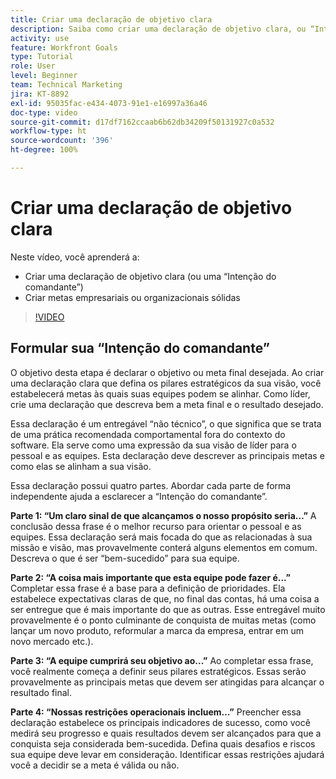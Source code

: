 ```yaml
---
title: Criar uma declaração de objetivo clara
description: Saiba como criar uma declaração de objetivo clara, ou “Intenção do comandante”, e formule metas empresariais ou organizacionais sólidas.
activity: use
feature: Workfront Goals
type: Tutorial
role: User
level: Beginner
team: Technical Marketing
jira: KT-8892
exl-id: 95035fac-e434-4073-91e1-e16997a36a46
doc-type: video
source-git-commit: d17df7162ccaab6b62db34209f50131927c0a532
workflow-type: ht
source-wordcount: '396'
ht-degree: 100%

---
```


# Criar uma declaração de objetivo clara

Neste vídeo, você aprenderá a:

* Criar uma declaração de objetivo clara (ou uma “Intenção do comandante”)
* Criar metas empresariais ou organizacionais sólidas

>[!VIDEO](https://video.tv.adobe.com/v/335186/?quality=12&learn=on&enablevpops)

<!--
Your turn graphic
-->

## Formular sua “Intenção do comandante”

O objetivo desta etapa é declarar o objetivo ou meta final desejada. Ao criar uma declaração clara que defina os pilares estratégicos da sua visão, você estabelecerá metas às quais suas equipes podem se alinhar. Como líder, crie uma declaração que descreva bem a meta final e o resultado desejado.

Essa declaração é um entregável “não técnico”, o que significa que se trata de uma prática recomendada comportamental fora do contexto do software. Ela serve como uma expressão da sua visão de líder para o pessoal e as equipes. Esta declaração deve descrever as principais metas e como elas se alinham a sua visão.

Essa declaração possui quatro partes. Abordar cada parte de forma independente ajuda a esclarecer a “Intenção do comandante”.

**Parte 1: “Um claro sinal de que alcançamos o nosso propósito seria…”**
A conclusão dessa frase é o melhor recurso para orientar o pessoal e as equipes. Essa declaração será mais focada do que as relacionadas à sua missão e visão, mas provavelmente conterá alguns elementos em comum. Descreva o que é ser “bem-sucedido” para sua equipe.

**Parte 2: “A coisa mais importante que esta equipe pode fazer é...”**
Completar essa frase é a base para a definição de prioridades. Ela estabelece expectativas claras de que, no final das contas, há uma coisa a ser entregue que é mais importante do que as outras. Esse entregável muito provavelmente é o ponto culminante de conquista de muitas metas (como lançar um novo produto, reformular a marca da empresa, entrar em um novo mercado etc.).

**Parte 3: “A equipe cumprirá seu objetivo ao...”**
Ao completar essa frase, você realmente começa a definir seus pilares estratégicos. Essas serão provavelmente as principais metas que devem ser atingidas para alcançar o resultado final.

**Parte 4: “Nossas restrições operacionais incluem…”**
Preencher essa declaração estabelece os principais indicadores de sucesso, como você medirá seu progresso e quais resultados devem ser alcançados para que a conquista seja considerada bem-sucedida. Defina quais desafios e riscos sua equipe deve levar em consideração. Identificar essas restrições ajudará você a decidir se a meta é válida ou não.
